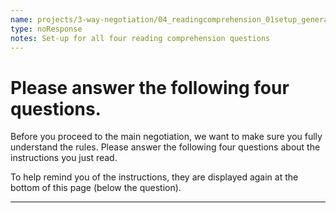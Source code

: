 ```yaml
---
name: projects/3-way-negotiation/04_readingcomprehension_01setup_general.md
type: noResponse
notes: Set-up for all four reading comprehension questions
---
```


# Please answer the following four questions.

Before you proceed to the main negotiation, we want to make sure you fully understand the rules. Please answer the following four questions about the instructions you just read.

To help remind you of the instructions, they are displayed again at the bottom of this page (below the question).

---
